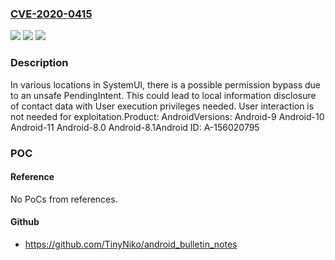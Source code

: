 ### [CVE-2020-0415](https://cve.mitre.org/cgi-bin/cvename.cgi?name=CVE-2020-0415)
![](https://img.shields.io/static/v1?label=Product&message=Android&color=blue)
![](https://img.shields.io/static/v1?label=Version&message=n%2Fa&color=blue)
![](https://img.shields.io/static/v1?label=Vulnerability&message=Information%20disclosure&color=brighgreen)

### Description

In various locations in SystemUI, there is a possible permission bypass due to an unsafe PendingIntent. This could lead to local information disclosure of contact data with User execution privileges needed. User interaction is not needed for exploitation.Product: AndroidVersions: Android-9 Android-10 Android-11 Android-8.0 Android-8.1Android ID: A-156020795

### POC

#### Reference
No PoCs from references.

#### Github
- https://github.com/TinyNiko/android_bulletin_notes

